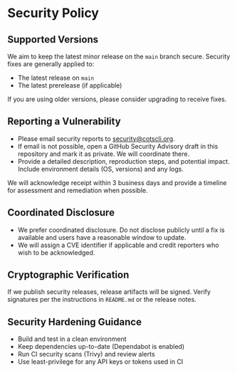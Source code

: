 # Security Policy

## Supported Versions

We aim to keep the latest minor release on the `main` branch secure. Security fixes are generally applied to:

- The latest release on `main`
- The latest prerelease (if applicable)

If you are using older versions, please consider upgrading to receive fixes.

## Reporting a Vulnerability

- Please email security reports to security@cotscli.org.
- If email is not possible, open a GitHub Security Advisory draft in this repository and mark it as private. We will coordinate there.
- Provide a detailed description, reproduction steps, and potential impact. Include environment details (OS, versions) and any logs.

We will acknowledge receipt within 3 business days and provide a timeline for assessment and remediation when possible.

## Coordinated Disclosure

- We prefer coordinated disclosure. Do not disclose publicly until a fix is available and users have a reasonable window to update.
- We will assign a CVE identifier if applicable and credit reporters who wish to be acknowledged.

## Cryptographic Verification

If we publish security releases, release artifacts will be signed. Verify signatures per the instructions in `README.md` or the release notes.

## Security Hardening Guidance

- Build and test in a clean environment
- Keep dependencies up-to-date (Dependabot is enabled)
- Run CI security scans (Trivy) and review alerts
- Use least-privilege for any API keys or tokens used in CI
